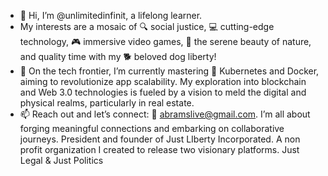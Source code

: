 - 👋 Hi, I’m @unlimitedinfinit, a lifelong learner.
-  My interests are a mosaic of 🔍 social justice, 💻 cutting-edge technology, 🎮 immersive video games, 🌿 the serene beauty of nature, and quality time with my 🐕 beloved dog liberty!
- 🌱 On the tech frontier, I’m currently mastering 🚀 Kubernetes and Docker, aiming to revolutionize app scalability. My exploration into blockchain and Web 3.0 technologies is fueled by a vision to meld the digital and physical realms, particularly in real estate.
- 📫 Reach out and let’s connect: 📧 abramslive@gmail.com. I’m all about forging meaningful connections and embarking on collaborative journeys.
  President and founder of Just LIberty Incorporated. A non profit organization I created to release two visionary platforms.
                                          Just Legal       &        Just Politics
  
